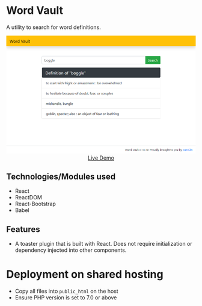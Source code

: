 # Word Vault

A utility to search for word definitions.

<p align="center">
  <a href="https://wordvault.ivan-lim.com" target="_blank">
    <img src="https://github.com/ijklim/wordvault/blob/master/screenshot.png" width="909px">
    <br>
    Live Demo
  </a>
</p>

## Technologies/Modules used

* React
* ReactDOM
* React-Bootstrap
* Babel

## Features

* A toaster plugin that is built with React. Does not require initialization or dependency injected into other components.


# Deployment on shared hosting

* Copy all files into `public_html` on the host
* Ensure PHP version is set to 7.0 or above
